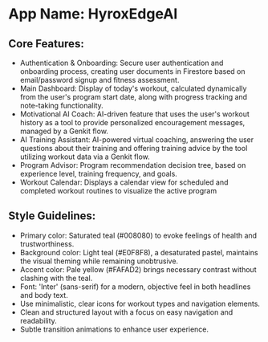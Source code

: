 # **App Name**: HyroxEdgeAI

## Core Features:

- Authentication & Onboarding: Secure user authentication and onboarding process, creating user documents in Firestore based on email/password signup and fitness assessment.
- Main Dashboard: Display of today's workout, calculated dynamically from the user's program start date, along with progress tracking and note-taking functionality.
- Motivational AI Coach: AI-driven feature that uses the user's workout history as a tool to provide personalized encouragement messages, managed by a Genkit flow.
- AI Training Assistant: AI-powered virtual coaching, answering the user questions about their training and offering training advice by the tool utilizing workout data via a Genkit flow.
- Program Advisor: Program recommendation decision tree, based on experience level, training frequency, and goals.
- Workout Calendar: Displays a calendar view for scheduled and completed workout routines to visualize the active program

## Style Guidelines:

- Primary color: Saturated teal (#008080) to evoke feelings of health and trustworthiness.
- Background color: Light teal (#E0F8F8), a desaturated pastel, maintains the visual theming while remaining unobtrusive.
- Accent color: Pale yellow (#FAFAD2) brings necessary contrast without clashing with the teal.
- Font: 'Inter' (sans-serif) for a modern, objective feel in both headlines and body text.
- Use minimalistic, clear icons for workout types and navigation elements.
- Clean and structured layout with a focus on easy navigation and readability.
- Subtle transition animations to enhance user experience.